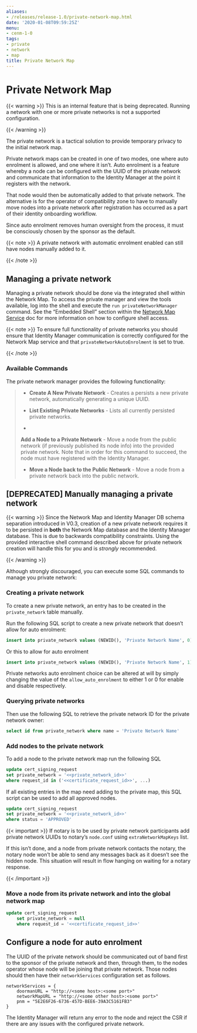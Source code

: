 ```yaml
---
aliases:
- /releases/release-1.0/private-network-map.html
date: '2020-01-08T09:59:25Z'
menu:
- cenm-1-0
tags:
- private
- network
- map
title: Private Network Map
---
```



# Private Network Map


{{< warning >}}
This is an internal feature that is being deprecated. Running a network with one or more private networks
                is not a supported configuration.

{{< /warning >}}

The private network is a tactical solution to provide temporary privacy to the initial network map.

Private network maps can be created in one of two modes, one where auto enrolment is allowed, and one
            where it isn’t. Auto enrolment is a feature whereby a node can be configured with the UUID of the private
            network and communicate that information to the Identity Manager at the point it registers with the network.

That node would then be automatically added to that private network. The alternative is for the operator of
            compatibility zone to have to manually move nodes into a private network after registration has occurred as a
            part of their identity onboarding workflow.

Since auto enrolment removes human oversight from the process, it must be consciously chosen by the sponsor as
            the default.


{{< note >}}
A private network with automatic enrolment enabled can still have nodes manually added to it.

{{< /note >}}

## Managing a private network

Managing a private network should be done via the integrated shell within the Network Map. To access the private manager
                and view the tools available, log into the shell and execute the `run privateNetworkManager` command. See the
                “Embedded Shell” section within the [Network Map Service](network-map.md) doc for more information on how to configure shell access.


{{< note >}}
To ensure full functionality of private networks you should ensure that Identity Manager communication is
                    correctly configured for the Network Map service and that `privateNetworkAutoEnrolment` is set to true.

{{< /note >}}

### Available Commands

The private network manager provides the following functionality:

> 
> 
> * **Create A New Private Network** - Creates a persists a new private network, automatically generating a unique UUID.
> 
> 
> * **List Existing Private Networks** - Lists all currently persisted private networks.
> 
> 
> * 
> 
> **Add a Node to a Private Network** - Move a node from the public network (if previously published its node info)
> into the provided private network. Note that in order for this command to
>                                             succeed, the node must have registered with the Identity Manager.
> 
> 
> * **Move a Node back to the Public Network** - Move a node from a private network back into the public network.
> 
> 

## [DEPRECATED] Manually managing a private network


{{< warning >}}
Since the Network Map and Identity Manager DB schema separation introduced in V0.3, creation of a new
                    private network requires it to be persisted in **both** the Network Map database and the Identity Manager
                    database. This is due to backwards compatibility constraints. Using the provided interactive shell command
                    described above for private network creation will handle this for you and is *strongly* recommended.

{{< /warning >}}

Although strongly discouraged, you can execute some SQL commands to manage you private network:


### Creating a private network

To create a new private network, an entry has to be created in the `private_network` table manually.

Run the following SQL script to create a new private network that doesn’t allow for auto enrolment:

```sql
insert into private_network values (NEWID(), 'Private Network Name', 0)
```
Or this to allow for auto enrolment

```sql
insert into private_network values (NEWID(), 'Private Network Name', 1)
```
Private networks auto enrolment choice can be altered at will by simply changing the value of the `allow_auto_enrolment`
                    to either 1 or 0 for enable and disable respectively.


### Querying private networks

Then use the following SQL to retrieve the private network ID for the private network owner:

```sql
select id from private_network where name = 'Private Network Name'
```

### Add nodes to the private network

To add a node to the private network map run the following SQL

```sql
update cert_signing_request
set private_network = '<<private_network_id>>'
where request_id in ('<<certificate_request_id>>', ...)
```
If all existing entries in the map need adding to the private map, this SQL script can be used to add all approved nodes.

```sql
update cert_signing_request
set private_network = '<<private_network_id>>'
where status = 'APPROVED'
```

{{< important >}}
If notary is to be used by private network participants add private network UUIDs to notary’s `node.conf`
                        using `extraNetworkMapKeys` list.

If this isn’t done, and a node from private network contacts the notary, the notary node won’t be able to send
                        any messages back as it doesn’t see the hidden node. This situation will result in flow hanging on waiting for
                        a notary response.


{{< /important >}}

### Move a node from its private network and into the global network map

```sql
update cert_signing_request
    set private_network = null
    where request_id = '<<certificate_request_id>>'
```

## Configure a node for auto enrolment

The UUID of the private network should be communicated out of band first to the sponsor of the private network
                and then, through them, to the nodes operator whose node will be joining that private network. Those nodes should
                then have their `networkServices` configuration set as follows.

```guess
networkServices = {
    doormanURL = "http://<some host>:<some port>"
    networkMapURL = "http://<some other host>:<some port>"
    pnm = "5E2E6F26-6736-457D-BEE6-39A3C5161FB3"
}
```
The Identity Manager will return any error to the node and reject the CSR if there are any issues with the configured
                private network.


